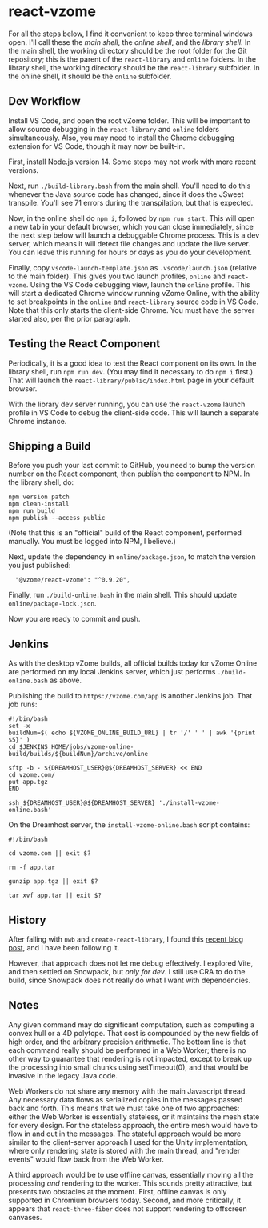 # react-vzome

For all the steps below, I find it convenient to keep three terminal windows open.
I'll call these the *main shell*, the *online shell*, and the *library shell*.
In the main shell, the working directory should be the root folder for the
Git repository; this is the parent of the `react-library` and `online` folders.  In the library shell,
the working directory should be the `react-library` subfolder.  In the online shell, it should be the `online` subfolder.

## Dev Workflow

Install VS Code, and open the root vZome folder.  This will be important to allow source debugging in the `react-library` and `online` folders simultaneously.  Also, you may need to install the Chrome debugging extension for VS Code, though it may now be built-in. 

First, install Node.js version 14.  Some steps may not work with more recent versions.

Next, run `./build-library.bash` from the main shell.  You'll need to do this whenever the Java source code has changed, since it does the JSweet transpile.  You'll see 71 errors during the transpilation, but that is expected.

Now, in the online shell do `npm i`, followed by `npm run start`.  This will open a new tab in your default browser, which you can close immediately, since the next step below will launch a debuggable Chrome process.
This is a dev server, which means it will detect file changes and update the live server.
You can leave this running for hours or days as you do your development.

Finally, copy `vscode-launch-template.json` as `.vscode/launch.json` (relative to the main folder).
This gives you two launch profiles, `online` and `react-vzome`.  Using the VS Code debugging view, launch the `online` profile.  This will start a dedicated Chrome window running vZome Online, with the ability to set breakpoints in the `online` and `react-library` source code in VS Code.  Note that this only starts the client-side Chrome.  You must have the server started also, per the prior paragraph.

## Testing the React Component

Periodically, it is a good idea to test the React component on its own.
In the library shell, run `npm run dev`.  (You may find it necessary to do `npm i` first.)
That will launch the `react-library/public/index.html` page in your default browser.

With the library dev server running, you can use the `react-vzome` launch profile in VS Code
to debug the client-side code.  This will launch a separate Chrome instance.

## Shipping a Build

Before you push your last commit to GitHub, you need to bump the version number on the React component,
then publish the component to NPM.  In the library shell, do:
```
npm version patch
npm clean-install
npm run build
npm publish --access public
```
(Note that this is an "official" build of the React component, performed manually. You must be logged into NPM, I believe.)

Next, update the dependency in `online/package.json`, to match the version you just published:
```
  "@vzome/react-vzome": "^0.9.20",
```
Finally, run `./build-online.bash` in the main shell.  This should update `online/package-lock.json`.

Now you are ready to commit and push.

## Jenkins

As with the desktop vZome builds, all official builds today for vZome Online are performed on
my local Jenkins server, which just performs `./build-online.bash` as above.

Publishing the build to `https://vzome.com/app` is another Jenkins job.
That job runs:
```
#!/bin/bash
set -x
buildNum=$( echo ${VZOME_ONLINE_BUILD_URL} | tr '/' ' ' | awk '{print $5}' )
cd $JENKINS_HOME/jobs/vzome-online-build/builds/${buildNum}/archive/online

sftp -b - ${DREAMHOST_USER}@${DREAMHOST_SERVER} << END
cd vzome.com/
put app.tgz
END

ssh ${DREAMHOST_USER}@${DREAMHOST_SERVER} './install-vzome-online.bash'
```
On the Dreamhost server, the `install-vzome-online.bash` script contains:
```
#!/bin/bash

cd vzome.com || exit $?

rm -f app.tar

gunzip app.tgz || exit $?

tar xvf app.tar || exit $?
```

## History

After failing with `nwb` and `create-react-library`, I found this [recent blog post][mehrahinem], and I have been following it.

[mehrahinem]: https://medium.com/@mehrahinam/build-a-private-react-component-library-cra-rollup-material-ui-github-package-registry-1e14da93e790

However, that approach does not let me debug effectively.
I explored Vite, and then settled on Snowpack, but *only for dev*.  I still use CRA to do the build,
since Snowpack does not really do what I want with dependencies.

## Notes

Any given command may do significant computation, such as computing a convex hull or a 4D polytope.
That cost is compounded by the new fields of high order, and the arbitrary precision arithmetic.
The bottom line is that each command really should be performed in a Web Worker;
there is no other way to guarantee that rendering is not impacted,
except to break up the processing into small chunks using setTimeout(0),
and that would be invasive in the legacy Java code.

Web Workers do not share any memory with the main Javascript thread.
Any necessary data flows as serialized copies in the messages passed back and forth.
This means that we must take one of two approaches: either the Web Worker is essentially stateless,
or it maintains the mesh state for every design.  For the stateless approach, the entire mesh would
have to flow in and out in the messages.  The stateful approach would be more similar to the client-server
approach I used for the Unity implementation, where only rendering state is stored with the main thread,
and "render events" would flow back from the Web Worker.

A third approach would be to use offline canvas, essentially moving all the processing *and* rendering
to the worker.  This sounds pretty attractive, but presents two obstacles at the moment.
First, offline canvas is only supported in Chromium browsers today.  Second, and more critically,
it appears that `react-three-fiber` does not support rendering to offscreen canvases.
